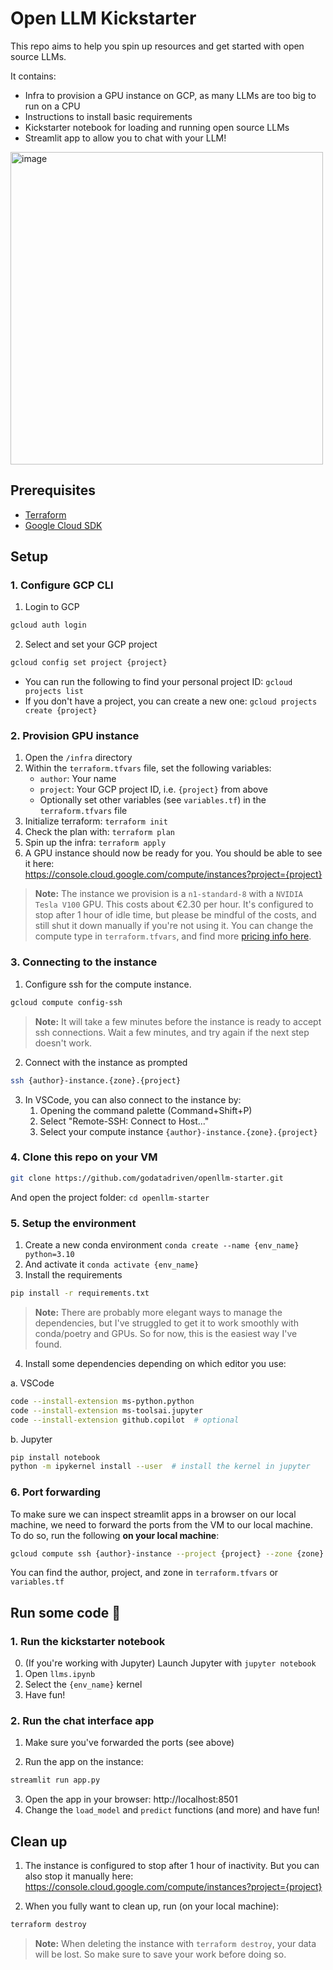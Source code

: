 # Open LLM Kickstarter

This repo aims to help you spin up resources and get started with open source LLMs.

It contains:

- Infra to provision a GPU instance on GCP, as many LLMs are too big to run on a CPU
- Instructions to install basic requirements
- Kickstarter notebook for loading and running open source LLMs
- Streamlit app to allow you to chat with your LLM!


<img width="500" alt="image" src="https://github.com/godatadriven/openllm-starter/assets/48921025/165901a8-870b-462a-8014-163104b69120">


## Prerequisites

- [Terraform](https://www.terraform.io/downloads.html)
- [Google Cloud SDK](https://cloud.google.com/sdk/docs/install)

## Setup

### 1. Configure GCP CLI

1. Login to GCP

```bash
gcloud auth login
```

2. Select and set your GCP project

```bash
gcloud config set project {project}
```

- You can run the following to find your personal project ID: `gcloud projects list`
- If you don't have a project, you can create a new one: `gcloud projects create {project}`

### 2. Provision GPU instance

1. Open the `/infra` directory
2. Within the `terraform.tfvars` file, set the following variables:
   - `author`: Your name
   - `project`: Your GCP project ID, i.e. `{project}` from above
   - Optionally set other variables (see `variables.tf`) in the `terraform.tfvars` file
3. Initialize terraform: `terraform init`
4. Check the plan with: `terraform plan`
5. Spin up the infra: `terraform apply`
6. A GPU instance should now be ready for you. You should be able to see it here: <br>https://console.cloud.google.com/compute/instances?project={project}

> **Note:** The instance we provision is a `n1-standard-8` with a `NVIDIA Tesla V100` GPU. This costs about €2.30 per hour. It's configured to stop after 1 hour of idle time, but please be mindful of the costs, and still shut it down manually if you're not using it. You can change the compute type in `terraform.tfvars`, and find more [pricing info here](https://cloud.google.com/compute/vm-instance-pricing).

### 3. Connecting to the instance

1. Configure ssh for the compute instance.

```bash
gcloud compute config-ssh
```

> **Note:** It will take a few minutes before the instance is ready to accept ssh connections. Wait a few minutes, and try again if the next step doesn't work.

2. Connect with the instance as prompted

```bash
ssh {author}-instance.{zone}.{project}
```

3. In VSCode, you can also connect to the instance by:
   1. Opening the command palette (Command+Shift+P)
   2. Select "Remote-SSH: Connect to Host..."
   3. Select your compute instance `{author}-instance.{zone}.{project}`

### 4. Clone this repo on your VM

```bash
git clone https://github.com/godatadriven/openllm-starter.git
```
And open the project folder: `cd openllm-starter`

### 5. Setup the environment

1. Create a new conda environment `conda create --name {env_name} python=3.10`
2. And activate it `conda activate {env_name}`
3. Install the requirements

```bash
pip install -r requirements.txt
```

> **Note:** There are probably more elegant ways to manage the dependencies, but I've struggled to get it to work smoothly with conda/poetry and GPUs. So for now, this is the easiest way I've found.

4. Install some dependencies depending on which editor you use:

a. VSCode
```bash
code --install-extension ms-python.python
code --install-extension ms-toolsai.jupyter
code --install-extension github.copilot  # optional
```
b. Jupyter
```bash
pip install notebook
python -m ipykernel install --user  # install the kernel in jupyter
```

### 6. Port forwarding

To make sure we can inspect streamlit apps in a browser on our local machine, we need to forward the ports from the VM to our local machine. To do so, run the following **on your local machine**:

```bash
gcloud compute ssh {author}-instance --project {project} --zone {zone} -- -L 8501:localhost:8501 -L 8888:localhost:8888
```

You can find the author, project, and zone in `terraform.tfvars` or `variables.tf`

## Run some code 🚀

### 1. Run the kickstarter notebook

0. (If you're working with Jupyter) Launch Jupyter with `jupyter notebook`
1. Open `llms.ipynb`
2. Select the `{env_name}` kernel
3. Have fun!

### 2. Run the chat interface app

1. Make sure you've forwarded the ports (see above)

2. Run the app on the instance:

```bash
streamlit run app.py
```

3. Open the app in your browser: http://localhost:8501 
4. Change the `load_model` and `predict` functions (and more) and have fun!

## Clean up

1. The instance is configured to stop after 1 hour of inactivity. But you can also stop it manually here: <br>https://console.cloud.google.com/compute/instances?project={project}

2. When you fully want to clean up, run (on your local machine):

```bash
terraform destroy
```

> **Note:** When deleting the instance with `terraform destroy`, your data will be lost. So make sure to save your work before doing so.
